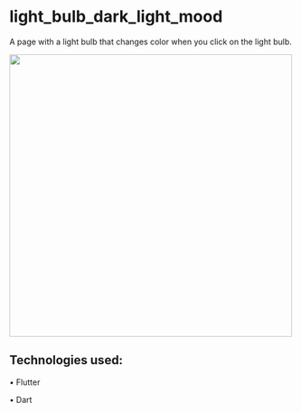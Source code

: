 # light_bulb_dark_light_mood

A page with a light bulb that changes color when you click on the light bulb.

<img src="https://github.com/aniribe/Light-bulb-dark-light-mode/blob/main/assets/images/screenshot.jpg" height=500px>

## Technologies used:

• Flutter

• Dart
